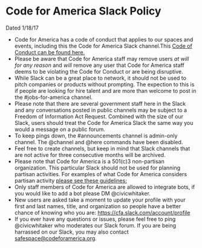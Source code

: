# Code for America Slack Policy
Dated 1/18/17

* Code for America has a code of conduct that applies to our spaces and events, including this the Code for America Slack channel.This [Code of Conduct can be found here.](https://github.com/codeforamerica/codeofconduct) 
* Please be aware that Code for America staff may remove users _at will for any reason_ and _will_ remove any user that Code for America staff deems to be violating the Code for Conduct or are being disruptive. 
* While Slack can be a great place to network, it should not be used to pitch companies or products without prompting. The expection to this is if people are looking for hire talent and are more than welcome to post in the #jobs-for-america channel.   
* Please note that there are several government staff here in the Slack and any conversations posted in public channels may be subject to a Freedom of Information Act Request. Combined with the size of our Slack, users should treat the Code for America Slack the same way you would a message on a public forum. 
* To keep pings down, the #announcements channel is admin-only channel. The @channel and @here commands have been disabled. 
* Feel free to create channels, but keep in mind that Slack channels that are not active for three consecutive months will be archived. 
* Please note that Code for America is a 501(c)3 non-partisan organization. This particular Slack should not be used for planning partisan activities. For examples of what Code for America considers partisan activity [please see these guidelines:](https://docs.google.com/a/codeforamerica.org/document/d/1MdAkYUV8CqI1szC0O8Erc6_7bHnoPLOPMDw9z_OdFTQ/edit?usp=sharing) 
* Only staff members of Code for America are allowed to integrate bots, if you would like to add a bot please DM @civicwhitaker. 
* New users are asked  take a moment to update your profile with your first and last names, title, and organization so people have a better chance of knowing who you are: https://cfa.slack.com/account/profile
* If you ever have any questions or issues, please feel free to ping @civicwhitaker who moderates our Slack forum. If you are being harrassed on our Slack, you may also contact safespace@codeforamerica.org.
